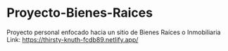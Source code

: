 # Proyecto-Bienes-Raices
Proyecto personal enfocado hacia un sitio de Bienes Raíces o Inmobiliaria 
Link: https://thirsty-knuth-fcdb89.netlify.app/
